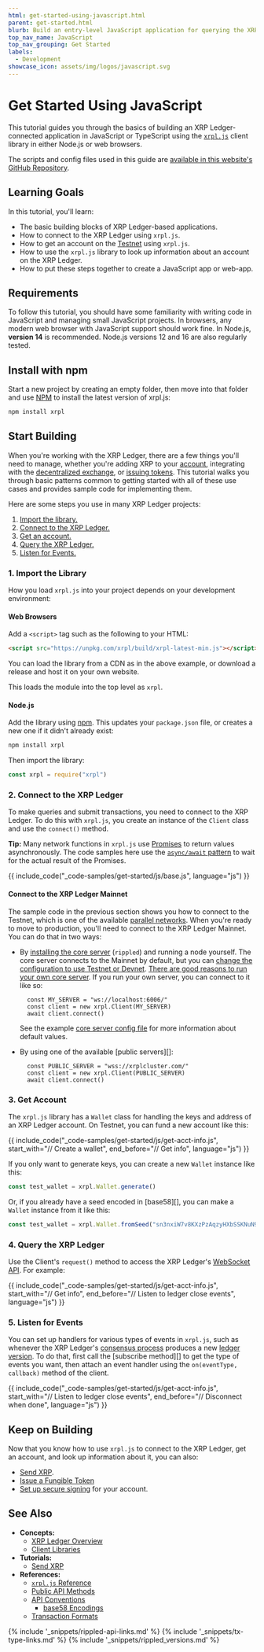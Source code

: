 ```yaml
---
html: get-started-using-javascript.html
parent: get-started.html
blurb: Build an entry-level JavaScript application for querying the XRP Ledger.
top_nav_name: JavaScript
top_nav_grouping: Get Started
labels:
  - Development
showcase_icon: assets/img/logos/javascript.svg
---
```


# Get Started Using JavaScript

This tutorial guides you through the basics of building an XRP Ledger-connected application in JavaScript or TypeScript using the [`xrpl.js`](https://github.com/XRPLF/xrpl.js/) client library in either Node.js or web browsers.

The scripts and config files used in this guide are [available in this website's GitHub Repository]({{target.github_forkurl}}/tree/{{target.github_branch}}/content/_code-samples/get-started/js/).


## Learning Goals

In this tutorial, you'll learn:

* The basic building blocks of XRP Ledger-based applications.
* How to connect to the XRP Ledger using `xrpl.js`.
* How to get an account on the [Testnet](xrp-testnet-faucet.html) using `xrpl.js`.
* How to use the `xrpl.js` library to look up information about an account on the XRP Ledger.
* How to put these steps together to create a JavaScript app or web-app.


## Requirements

To follow this tutorial, you should have some familiarity with writing code in JavaScript and managing small JavaScript projects. In browsers, any modern web browser with JavaScript support should work fine. In Node.js, **version 14** is recommended. Node.js versions 12 and 16 are also regularly tested.


## Install with npm

Start a new project by creating an empty folder, then move into that folder and use [NPM](https://www.npmjs.com/) to install the latest version of xrpl.js:

```sh
npm install xrpl
```


## Start Building

When you're working with the XRP Ledger, there are a few things you'll need to manage, whether you're adding XRP to your [account](accounts.html), integrating with the [decentralized exchange](decentralized-exchange.html), or [issuing tokens](tokens.html). This tutorial walks you through basic patterns common to getting started with all of these use cases and provides sample code for implementing them.

Here are some steps you use in many XRP Ledger projects:

1. [Import the library.](#1-import-the-library)
1. [Connect to the XRP Ledger.](#2-connect-to-the-xrp-ledger)
1. [Get an account.](#3-get-account)
1. [Query the XRP Ledger.](#4-query-the-xrp-ledger)
1. [Listen for Events.](#5-listen-for-events)

### 1. Import the Library

How you load `xrpl.js` into your project depends on your development environment:

#### Web Browsers

Add a `<script>` tag such as the following to your HTML:

```html
<script src="https://unpkg.com/xrpl/build/xrpl-latest-min.js"></script>
```

You can load the library from a CDN as in the above example, or download a release and host it on your own website.

This loads the module into the top level as `xrpl`.

#### Node.js

Add the library using [npm](https://www.npmjs.com/). This updates your `package.json` file, or creates a new one if it didn't already exist:

```sh
npm install xrpl
```

Then import the library:

```js
const xrpl = require("xrpl")
```


### 2. Connect to the XRP Ledger

To make queries and submit transactions, you need to connect to the XRP Ledger. To do this with `xrpl.js`, you create an instance of the `Client` class and use the `connect()` method.

**Tip:** Many network functions in `xrpl.js` use [Promises](https://developer.mozilla.org/en-US/docs/Web/JavaScript/Reference/Global_Objects/Promise) to return values asynchronously. The code samples here use the [`async/await` pattern](https://developer.mozilla.org/en-US/docs/Learn/JavaScript/Asynchronous/Async_await) to wait for the actual result of the Promises.

{{ include_code("_code-samples/get-started/js/base.js", language="js") }}

#### Connect to the XRP Ledger Mainnet

The sample code in the previous section shows you how to connect to the Testnet, which is one of the available [parallel networks](parallel-networks.html). When you're ready to move to production, you'll need to connect to the XRP Ledger Mainnet. You can do that in two ways:

* By [installing the core server](install-rippled.html) (`rippled`) and running a node yourself. The core server connects to the Mainnet by default, but you can [change the configuration to use Testnet or Devnet](connect-your-rippled-to-the-xrp-test-net.html). [There are good reasons to run your own core server](xrpl-servers.html#reasons-to-run-your-own-server). If you run your own server, you can connect to it like so:
  
        const MY_SERVER = "ws://localhost:6006/"
        const client = new xrpl.Client(MY_SERVER)
        await client.connect()

    See the example [core server config file](https://github.com/ripple/rippled/blob/c0a0b79d2d483b318ce1d82e526bd53df83a4a2c/cfg/rippled-example.cfg#L1562) for more information about default values.

* By using one of the available \[public servers\]\[\]:
  
        const PUBLIC_SERVER = "wss://xrplcluster.com/"
        const client = new xrpl.Client(PUBLIC_SERVER)
        await client.connect()


### 3. Get Account

The `xrpl.js` library has a `Wallet` class for handling the keys and address of an XRP Ledger account. On Testnet, you can fund a new account like this:

{{ include_code("_code-samples/get-started/js/get-acct-info.js", start_with="// Create a wallet", end_before="// Get info", language="js") }}

If you only want to generate keys, you can create a new `Wallet` instance like this:

```js
const test_wallet = xrpl.Wallet.generate()
```

Or, if you already have a seed encoded in \[base58\]\[\], you can make a `Wallet` instance from it like this:

```js
const test_wallet = xrpl.Wallet.fromSeed("sn3nxiW7v8KXzPzAqzyHXbSSKNuN9") // Test secret; don't use for real
```

### 4. Query the XRP Ledger

Use the Client's `request()` method to access the XRP Ledger's [WebSocket API](https://xrpl.org/request-formatting.html). For example:

{{ include_code("_code-samples/get-started/js/get-acct-info.js", start_with="// Get info", end_before="// Listen to ledger close events", language="js") }}


### 5. Listen for Events

You can set up handlers for various types of events in `xrpl.js`, such as whenever the XRP Ledger's [consensus process](intro-to-consensus.html) produces a new [ledger version](ledgers.html). To do that, first call the \[subscribe method\]\[\] to get the type of events you want, then attach an event handler using the `on(eventType, callback)` method of the client.

{{ include_code("_code-samples/get-started/js/get-acct-info.js", start_with="// Listen to ledger close events", end_before="// Disconnect when done", language="js") }}


## Keep on Building

Now that you know how to use `xrpl.js` to connect to the XRP Ledger, get an account, and look up information about it, you can also:

* [Send XRP](send-xrp.html).
* [Issue a Fungible Token](issue-a-fungible-token.html)
* [Set up secure signing](set-up-secure-signing.html) for your account.


## See Also

- **Concepts:**
    - [XRP Ledger Overview](xrp-ledger-overview.html)
    - [Client Libraries](client-libraries.html)
- **Tutorials:**
    - [Send XRP](send-xrp.html)
- **References:**
    - [`xrpl.js` Reference](https://js.xrpl.org/)
    - [Public API Methods](public-api-methods.html)
    - [API Conventions](api-conventions.html)
        - [base58 Encodings](base58-encodings.html)
    - [Transaction Formats](transaction-formats.html)

<!--{# common link defs #}-->
{% include '_snippets/rippled-api-links.md' %}
{% include '_snippets/tx-type-links.md' %}
{% include '_snippets/rippled_versions.md' %}
